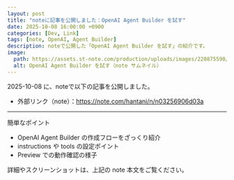 ```yaml
---
layout: post
title: "noteに記事を公開しました：OpenAI Agent Builder を試す"
date: 2025-10-08 16:00:00 +0900
categories: [Dev, Link]
tags: [note, OpenAI, Agent Builder]
description: noteで公開した「OpenAI Agent Builder を試す」の紹介です。
image:
  path: https://assets.st-note.com/production/uploads/images/220875590/rectangle_large_type_2_45c3e65284981877146ed8f1d7fbeddb.png?fit=bounds&quality=85&width=1280
  alt: OpenAI Agent Builder を試す（note サムネイル）
---
```


2025-10-08 に、noteで以下の記事を公開しました。

- 外部リンク（note）：https://note.com/hantani/n/n03256906d03a

---

簡単なポイント

- OpenAI Agent Builder の作成フローをざっくり紹介
- instructions や tools の設定ポイント
- Preview での動作確認の様子

詳細やスクリーンショットは、上記の note 本文をご覧ください。

